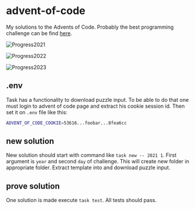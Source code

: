 # advent-of-code

My solutions to the Advents of Code. Probably the best programming challenge can be find [here](https://adventofcode.com/).

![Progress2021](https://progress-bar.dev/9/?scale=25&title=2021&width=120&suffix=/25)

![Progress2022](https://progress-bar.dev/11/?scale=25&title=2022&width=120&suffix=/25)

![Progress2023](https://progress-bar.dev/4/?scale=25&title=2023&width=120&suffix=/25)

## .env

Task has a functionality to download puzzle input. To be able to do that one must login to advent of code page and extract his cookie session id. Then set it on `.env` file like this:

```bash
ADVENT_OF_CODE_COOKIE=53616...foobar...8fea6cc
```

## new solution

New solution should start with command like `task new -- 2021 1`. First argument is `year` and second `day` of challenge. This will create new folder in appropriate folder. Extract template into and download puzzle input.

## prove solution

One solution is made execute `task test`. All tests should pass.
